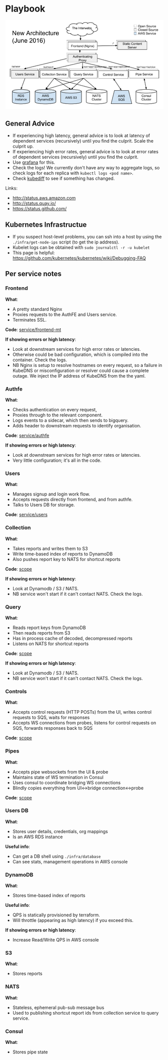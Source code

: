 # Playbook

![Architecture](architecture.png)

## General Advice

- If experiencing high latency, general advice is to look at latency of dependent services (recursively) until you find the culprit.  Scale the culprit up.
- If experiencing high error rates, general advice is to look at error rates of dependent services (recursively) until you find the culprit.
- Use [grafana](https://cloud.weave.works/admin/grafana/dashboard/file/services.json) for this.
- Check the logs!  We currently don't have any way to aggregate logs, so check logs for each replica with `kubectl logs <pod name>`.
- Check [kubediff](https://cloud.weave.works/admin/kubediff) to see if something has changed.

Links:
- http://status.aws.amazon.com
- http://status.quay.io/
- https://status.github.com/

## Kubernetes Infrastructue

- If you suspect host-level problems, you can ssh into a host by using the `./infra/get-node-ips` script (to get the ip address).
- Kubelet logs can be obtained with `sudo journalctl -r -u kubelet`
- This page is helpful: https://github.com/kubernetes/kubernetes/wiki/Debugging-FAQ

## Per service notes

### Frontend

**What**:
- A pretty standard Nginx
- Proxies requests to the AuthFE and Users service.
- Terminates SSL.

**Code**: [service/frontend-mt](https://github.com/weaveworks/service/tree/master/frontend-mt)

**If showing errors or high latency**:
- Look at downstream services for high error rates or latencies.
- Otherwise could be bad configuration, which is compiled into the container.  Check the logs.
- NB Nginx is setup to resolve hostnames on every request, so a failure in KubeDNS or misconfiguration or resolver could cause a complete outage.  We inject the IP address of KubeDNS from the the yaml.

### Authfe

**What**:
- Checks authentication on every request,
- Proxies through to the relevant component.
- Logs events to a sidecar, which then sends to bigquery.
- Adds header to downstream requests to identify organisation.

**Code**: [service/authfe](https://github.com/weaveworks/service/tree/master/authfe)

**If showing errors or high latency**:
- Look at downstream services for high error rates or latencies.
- Very little configuration; it's all in the code.

### Users

**What**:
- Manages signup and login work flow.
- Accepts requests directly from frontend, and from authfe.
- Talks to Users DB for storage.

**Code**: [service/users](https://github.com/weaveworks/service/tree/master/users)

### Collection

**What**:
- Takes reports and writes them to S3
- Write time-based index of reports to DynamoDB
- Also pushes report key to NATS for shortcut reports

**Code**: [scope](https://github.com/weaveworks/scope)

**If showing errors or high latency**:
- Look at Dynamodb / S3 / NATS.
- NB service won't start if it can't contact NATS.  Check the logs.

### Query

**What**:
- Reads report keys from DynamoDB
- Then reads reports from S3
- Has in process cache of decoded, decompressed reports
- Listens on NATS for shortcut reports

**Code**: [scope](https://github.com/weaveworks/scope)

**If showing errors or high latency**:
- Look at Dynamodb / S3 / NATS.
- NB service won't start if it can't contact NATS.  Check the logs.

### Controls

**What**:
- Accepts control requests (HTTP POSTs) from the UI, writes control requests to SQS, waits for responses
- Accepts WS connections from probes, listens for control requests on SQS, forwards  responses back to SQS

**Code**: [scope](https://github.com/weaveworks/scope)

### Pipes

**What**:
- Accepts pipe websockets from the UI & probe
- Maintains state of WS termination in Consul
- Uses consul to coordinate bridging WS connections
- Blindly copies everything from UI<->bridge connection<->probe

**Code**: [scope](https://github.com/weaveworks/scope)

### Users DB

**What**:
- Stores user details, credentials, org mappings
- Is an AWS RDS instance

**Useful info**:
- Can get a DB shell using `./infra/database`
- Can see stats, management operations in AWS console

### DynamoDB

**What**:
- Stores time-based index of reports

**Useful info**:
- QPS is statically provisioned by terraform.
- Will throttle (appearing as high latency) if you exceed this.

**If showing errors or high latency**:
- Increase Read/Write QPS in AWS console

### S3

**What**:
- Stores reports

### NATS

**What**:
- Stateless, ephemeral pub-sub message bus
- Used to publishing shortcut report ids from collection service to query service.

### Consul

**What**:
- Stores pipe state
